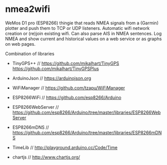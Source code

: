 # nmea2wifi

WeMos D1 pro (ESP8266) thingie that reads NMEA signals from a (Garmin) plotter and push them to TCP or UDP listeners. Automatic wifi network creation or (re)join existing wifi. Can also parse AIS in NMEA sentences. Log NMEA and show current and historical values on a web service or as graphs on web pages.

Combination of libraries

* TinyGPS++               // https://github.com/mikalhart/TinyGPS https://github.com/mikalhart/TinyGPSPlus
* ArduinoJson             // https://arduinojson.org
* WiFiManager             // https://github.com/tzapu/WiFiManager
* ESP8266WiFi             // https://github.com/esp8266/Arduino
* ESP8266WebServer        // https://github.com/esp8266/Arduino/tree/master/libraries/ESP8266WebServer
* ESP8266mDNS             // https://github.com/esp8266/Arduino/tree/master/libraries/ESP8266mDNS
* TimeLib                 // http://playground.arduino.cc/Code/Time

* chartjs                 // http://www.chartjs.org/

